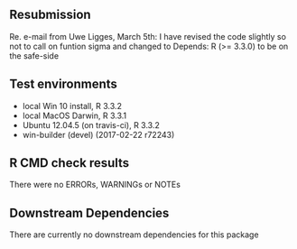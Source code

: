 ## Resubmission
Re. e-mail from Uwe Ligges, March 5th:
I have revised the code slightly so not to call on funtion sigma
and changed to Depends: R (>= 3.3.0) to be on the safe-side

## Test environments
* local Win 10 install, R 3.3.2
* local MacOS Darwin, R 3.3.1
* Ubuntu 12.04.5 (on travis-ci), R 3.3.2
* win-builder (devel) (2017-02-22 r72243)

## R CMD check results
There were no ERRORs, WARNINGs or NOTEs

## Downstream Dependencies
There are currently no downstream dependencies for this package
